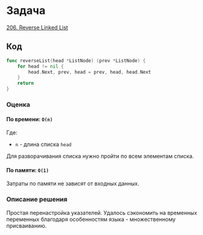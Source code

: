 # Задача

[206. Reverse Linked List](https://leetcode.com/problems/reverse-linked-list/)

## Код

```go
func reverseList(head *ListNode) (prev *ListNode) {
	for head != nil {
		head.Next, prev, head = prev, head, head.Next
	}
	return
}
```

### Оценка 

#### По времени: `O(n)`
Где:
* `n` - длина списка `head`

Для разворачивания списка нужно пройти по всем элементам списка.

#### По памяти: `O(1)`
Затраты по памяти не зависят от входных данных. 

### Описание решения

Простая перенастройка указателей. Удалось сэкономить на временных переменных благодаря особенностям языка - множественному присваиванию.